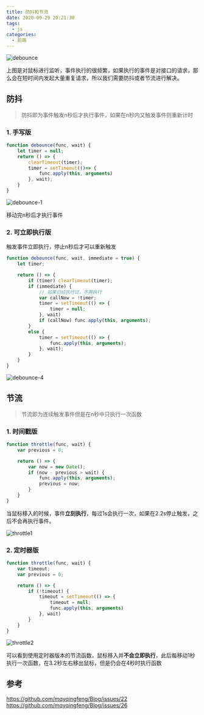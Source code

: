 ```yaml
---
title: 防抖和节流
date: 2020-09-29 20:21:30
tags:
  - js
categories:
  - 前端
---
```



![debounce](debounce.gif)

上图是对鼠标进行监听，事件执行的很频繁，如果执行的事件是对接口的请求，那么会在短时间内发起大量重复请求，所以我们需要防抖或者节流进行解决。

<!--more-->
## 防抖

> 防抖即为事件触发n秒后才执行事件，如果在n秒内又触发事件则重新计时

### 1. 手写版

```js
function debounce(func, wait) {
    let timer = null;
    return () => {
        clearTimeout(timer);
        timer = setTimeout(()=> {
            func.apply(this, arguments)
        }, wait);
    }
}
```

![debounce-1](debounce-1.gif)

移动完n秒后才执行事件

### 2. 可立即执行版

触发事件立即执行，停止n秒后才可以重新触发

```js
function debounce(func, wait, immediate = true) {
    let timer;

    return () => {
        if (timer) clearTimeout(timer);
        if (immediate) {
            // 如果已经执行过，不再执行
            var callNow = !timer;
            timer = setTimeout(() => {
                timer = null;
            }, wait)
            if (callNow) func.apply(this, arguments);
        }
        else {
            timer = setTimeout(() => {
                func.apply(this, arguments);
            }, wait);
        }
    }
}
```

![debounce-4](debounce-4.gif)

## 节流

> 节流即为连续触发事件但是在n秒中只执行一次函数

### 1. 时间戳版

```js
function throttle(func, wait) {
    var previous = 0;

    return () => {
        var now = new Date();
        if (now - previous > wait) {
            func.apply(this, arguments);
            previous = now;
        }
    }
}
```

当鼠标移入的时候，事件**立刻执行**，每过1s会执行一次，如果在2.2s停止触发，之后不会再执行事件。

![throttle1](throttle1.gif)

### 2. 定时器版

```js
function throttle(func, wait) {
    var timeout;
    var previous = 0;

    return () => {
        if (!timeout) {
            timeout = setTimeout(() => {
                timeout = null;
                func.apply(this, arguments)
            }, wait)
        }
    }
}
```

![throttle2](throttle2.gif)

可以看到使用定时器版本的节流函数，鼠标移入并**不会立即执行**，此后每移动1秒执行一次函数，在3.2秒左右移出鼠标，但是仍会在4秒时执行函数

## 参考
https://github.com/mqyqingfeng/Blog/issues/22
https://github.com/mqyqingfeng/Blog/issues/26
